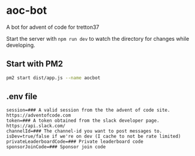 # aoc-bot

A bot for advent of code for tretton37

Start the server with `npm run dev` to watch the directory for changes while developing.

## Start with PM2

```bash
pm2 start dist/app.js --name aocbot
```

## .env file

```
session=### A valid session from the the advent of code site. https://adventofcode.com
token=### A token obtained from the slack developer page. https://api.slack.com/
channelId=### The channel-id you want to post messages to.
isDev=true/false if we're on dev (I cache to not be rate limited)
privateLeaderboardCode=### Private leaderboard code
sponsorJoinCode=### Sponsor join code
```
